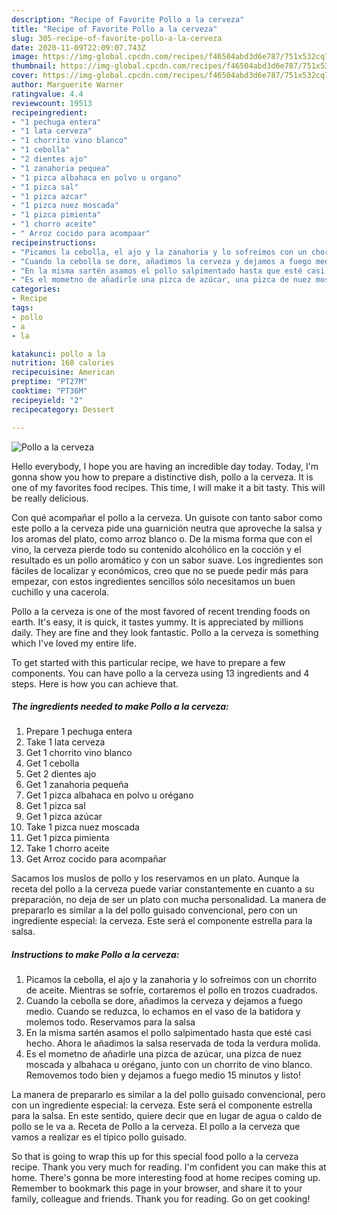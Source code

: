 ```yaml
---
description: "Recipe of Favorite Pollo a la cerveza"
title: "Recipe of Favorite Pollo a la cerveza"
slug: 305-recipe-of-favorite-pollo-a-la-cerveza
date: 2020-11-09T22:09:07.743Z
image: https://img-global.cpcdn.com/recipes/f46504abd3d6e787/751x532cq70/pollo-a-la-cerveza-foto-principal.jpg
thumbnail: https://img-global.cpcdn.com/recipes/f46504abd3d6e787/751x532cq70/pollo-a-la-cerveza-foto-principal.jpg
cover: https://img-global.cpcdn.com/recipes/f46504abd3d6e787/751x532cq70/pollo-a-la-cerveza-foto-principal.jpg
author: Marguerite Warner
ratingvalue: 4.4
reviewcount: 19513
recipeingredient:
- "1 pechuga entera"
- "1 lata cerveza"
- "1 chorrito vino blanco"
- "1 cebolla"
- "2 dientes ajo"
- "1 zanahoria pequea"
- "1 pizca albahaca en polvo u organo"
- "1 pizca sal"
- "1 pizca azcar"
- "1 pizca nuez moscada"
- "1 pizca pimienta"
- "1 chorro aceite"
- " Arroz cocido para acompaar"
recipeinstructions:
- "Picamos la cebolla, el ajo y la zanahoria y lo sofreímos con un chorrito de aceite. Mientras se sofríe, cortaremos el pollo en trozos cuadrados."
- "Cuando la cebolla se dore, añadimos la cerveza y dejamos a fuego medio. Cuando se reduzca, lo echamos en el vaso de la batidora y molemos todo. Reservamos para la salsa"
- "En la misma sartén asamos el pollo salpimentado hasta que esté casi hecho. Ahora le añadimos la salsa reservada de toda la verdura molida."
- "Es el mometno de añadirle una pizca de azúcar, una pizca de nuez moscada y albahaca u orégano, junto con un chorrito de vino blanco. Removemos todo bien y dejamos a fuego medio 15 minutos y listo!"
categories:
- Recipe
tags:
- pollo
- a
- la

katakunci: pollo a la 
nutrition: 168 calories
recipecuisine: American
preptime: "PT27M"
cooktime: "PT36M"
recipeyield: "2"
recipecategory: Dessert

---
```



![Pollo a la cerveza](https://img-global.cpcdn.com/recipes/f46504abd3d6e787/751x532cq70/pollo-a-la-cerveza-foto-principal.jpg)

Hello everybody, I hope you are having an incredible day today. Today, I'm gonna show you how to prepare a distinctive dish, pollo a la cerveza. It is one of my favorites food recipes. This time, I will make it a bit tasty. This will be really delicious.

Con qué acompañar el pollo a la cerveza. Un guisote con tanto sabor como este pollo a la cerveza pide una guarnición neutra que aproveche la salsa y los aromas del plato, como arroz blanco o. De la misma forma que con el vino, la cerveza pierde todo su contenido alcohólico en la cocción y el resultado es un pollo aromático y con un sabor suave. Los ingredientes son fáciles de localizar y económicos, creo que no se puede pedir más para empezar, con estos ingredientes sencillos sólo necesitamos un buen cuchillo y una cacerola.

Pollo a la cerveza is one of the most favored of recent trending foods on earth. It's easy, it is quick, it tastes yummy. It is appreciated by millions daily. They are fine and they look fantastic. Pollo a la cerveza is something which I've loved my entire life.


To get started with this particular recipe, we have to prepare a few components. You can have pollo a la cerveza using 13 ingredients and 4 steps. Here is how you can achieve that.

<!--inarticleads1-->

##### The ingredients needed to make Pollo a la cerveza:

1. Prepare 1 pechuga entera
1. Take 1 lata cerveza
1. Get 1 chorrito vino blanco
1. Get 1 cebolla
1. Get 2 dientes ajo
1. Get 1 zanahoria pequeña
1. Get 1 pizca albahaca en polvo u orégano
1. Get 1 pizca sal
1. Get 1 pizca azúcar
1. Take 1 pizca nuez moscada
1. Get 1 pizca pimienta
1. Take 1 chorro aceite
1. Get  Arroz cocido para acompañar


Sacamos los muslos de pollo y los reservamos en un plato. Aunque la receta del pollo a la cerveza puede variar constantemente en cuanto a su preparación, no deja de ser un plato con mucha personalidad. La manera de prepararlo es similar a la del pollo guisado convencional, pero con un ingrediente especial: la cerveza. Este será el componente estrella para la salsa. 

<!--inarticleads2-->

##### Instructions to make Pollo a la cerveza:

1. Picamos la cebolla, el ajo y la zanahoria y lo sofreímos con un chorrito de aceite. Mientras se sofríe, cortaremos el pollo en trozos cuadrados.
1. Cuando la cebolla se dore, añadimos la cerveza y dejamos a fuego medio. Cuando se reduzca, lo echamos en el vaso de la batidora y molemos todo. Reservamos para la salsa
1. En la misma sartén asamos el pollo salpimentado hasta que esté casi hecho. Ahora le añadimos la salsa reservada de toda la verdura molida.
1. Es el mometno de añadirle una pizca de azúcar, una pizca de nuez moscada y albahaca u orégano, junto con un chorrito de vino blanco. Removemos todo bien y dejamos a fuego medio 15 minutos y listo!


La manera de prepararlo es similar a la del pollo guisado convencional, pero con un ingrediente especial: la cerveza. Este será el componente estrella para la salsa. En este sentido, quiere decir que en lugar de agua o caldo de pollo se le va a. Receta de Pollo a la cerveza. El pollo a la cerveza que vamos a realizar es el típico pollo guisado. 

So that is going to wrap this up for this special food pollo a la cerveza recipe. Thank you very much for reading. I'm confident you can make this at home. There's gonna be more interesting food at home recipes coming up. Remember to bookmark this page in your browser, and share it to your family, colleague and friends. Thank you for reading. Go on get cooking!
